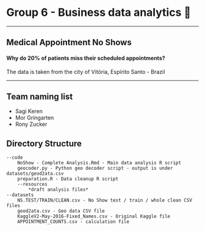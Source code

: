 # Group 6 - Business data analytics :crown:
---
## Medical Appointment No Shows
#### Why do 20% of patients miss their scheduled appointments?

The data is taken from the city of Vitória, Espírito Santo - Brazil

---
## Team naming list

- Sagi Keren
- Mor Gringarten
- Rony Zucker

## Directory Structure
```
--code
	NoShow - Complete Analysis.Rmd - Main data analysis R script
	geocoder.py - Python geo decoder script - output is under datasets/geod2ata.csv
	preparation.R - Data cleanup R script
	--resources
		*draft analysis files*
--datasets
	NS.TEST/TRAIN/CLEAN.csv - No Show test / train / whole clean CSV files
	geod2ata.csv - Geo data CSV file
	KaggleV2-May-2016-Fixed_Names.csv - Original Kaggle file
	APPOINTMENT_COUNTS.csv - calculation file
```
